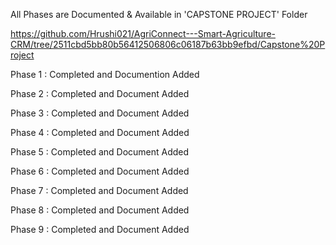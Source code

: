 All Phases are Documented & Available in   'CAPSTONE PROJECT'  Folder



https://github.com/Hrushi021/AgriConnect---Smart-Agriculture-CRM/tree/2511cbd5bb80b56412506806c06187b63bb9efbd/Capstone%20Project


 
Phase 1 : Completed and Documention Added

Phase 2 : Completed and Document Added

Phase 3 : Completed and Document Added

Phase 4 : Completed and Document Added

Phase 5 : Completed and Document Added

Phase 6 : Completed and Document Added

Phase 7 : Completed and Document Added

Phase 8 : Completed and Document Added

Phase 9 : Completed and Document Added





